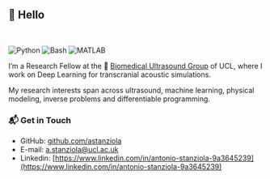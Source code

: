 ## 👋 Hello 

<br/>

![Python](https://img.shields.io/badge/Python-Expert-green)
![Bash](https://img.shields.io/badge/Bash-Intermediate-yellow)
![MATLAB](https://img.shields.io/badge/MATLAB-Expert-green)

I’m a Research Fellow at the 🐛 [Biomedical Ultrasound Group](https://bug.medphys.ucl.ac.uk) of UCL, where I work on Deep Learning for transcranial acoustic simulations. 

My research interests span across ultrasound, machine learning, physical modeling, inverse problems and differentiable programming.

### 📬 Get in Touch

- GitHub: [github.com/astanziola](github.com/astanziola)
- E-mail: [a.stanziola@ucl.ac.uk](a.stanziola@ucl.ac.uk)
- Linkedin: [https://www.linkedin.com/in/antonio-stanziola-9a3645239](https://www.linkedin.com/in/antonio-stanziola-9a3645239)
